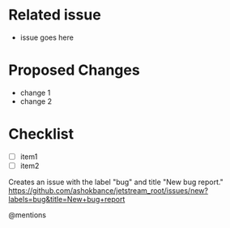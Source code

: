 
# Related issue
- issue goes here

# Proposed Changes
- change 1
- change 2

# Checklist
- [ ] item1
- [ ] item2

Creates an issue with the label "bug" and title "New bug report."   
https://github.com/ashokbance/jetstream_root/issues/new?labels=bug&title=New+bug+report

@mentions
